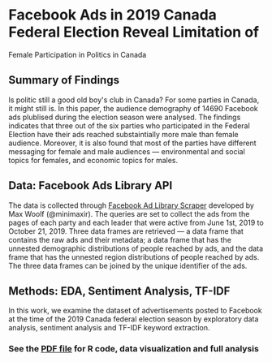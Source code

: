 # Facebook Ads in 2019 Canada Federal Election Reveal Limitation of 
Female Participation in Politics in Canada


## Summary of Findings
Is politic still a good old boy's club in Canada? For some parties in Canada, 
it might still is. In this paper, the audience demography of 14690 Facebook ads 
plublised during the election season were analysed. The findings indicates that
three out of the six parties who participated in the Federal Election have their 
ads reached substaintially more male than female audience. Moreover, it is also 
found that most of the parties have different messaging for female and male audiences — 
environmental and social topics for females, and economic topics for males.

## Data: Facebook Ads Library API
The data is collected through [Facebook Ad Library Scraper](https://github.com/minimaxir/facebook-ad-library-scraper) 
developed by Max Woolf (@minimaxir). The queries are set to collect the ads from the pages of each party 
and each leader that were active from June 1st, 2019 to October 21, 2019. 
Three data frames are retrieved — a data frame that contains the raw ads and 
their metadata; a data frame that has the unnested demographic distributions 
of people reached by ads, and the data frame that has the unnested region 
distributions of people reached by ads. The three data frames can be 
joined by the unique identifier of the ads. 

## Methods: EDA, Sentiment Analysis, TF-IDF

In this work, we examine the dataset of advertisements posted to Facebook at the time of the 2019 Canada federal election season by exploratory data analysis, sentiment analysis and TF-IDF keyword extraction.

### See the [PDF file](facebook_ads_library.pdf) for R code, data visualization and full analysis






